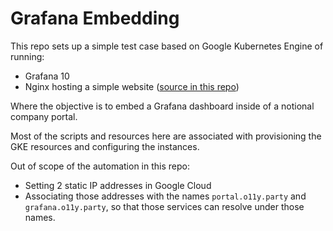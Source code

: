 # Grafana Embedding

This repo sets up a simple test case based on Google Kubernetes Engine of running:

- Grafana 10
- Nginx hosting a simple website ([source in this repo](https://github.com/moxious/beginner-html-site-styled.git))

Where the objective is to embed a Grafana dashboard inside of a notional company portal.

Most of the scripts and resources here are associated with provisioning the GKE 
resources and configuring the instances. 

Out of scope of the automation in this repo:

- Setting 2 static IP addresses in Google Cloud
- Associating those addresses with the names `portal.o11y.party` and `grafana.o11y.party`, so that those services can resolve under those names.

